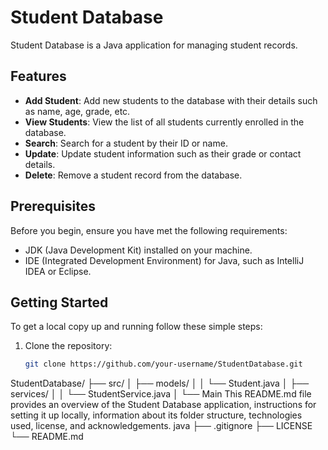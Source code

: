 # Student Database

Student Database is a Java application for managing student records.

## Features

- **Add Student**: Add new students to the database with their details such as name, age, grade, etc.
- **View Students**: View the list of all students currently enrolled in the database.
- **Search**: Search for a student by their ID or name.
- **Update**: Update student information such as their grade or contact details.
- **Delete**: Remove a student record from the database.

## Prerequisites

Before you begin, ensure you have met the following requirements:

- JDK (Java Development Kit) installed on your machine.
- IDE (Integrated Development Environment) for Java, such as IntelliJ IDEA or Eclipse.

## Getting Started

To get a local copy up and running follow these simple steps:

1. Clone the repository:
   ```bash
   git clone https://github.com/your-username/StudentDatabase.git
StudentDatabase/
├── src/
│   ├── models/
│   │   └── Student.java
│   ├── services/
│   │   └── StudentService.java
│   └── Main
This README.md file provides an overview of the Student Database application, instructions for setting it up locally, information about its folder structure, technologies used, license, and acknowledgements.
java
├── .gitignore
├── LICENSE
└── README.md
